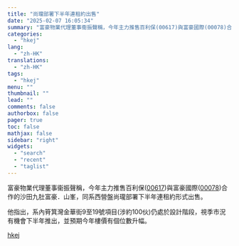 ```yaml
---
title: "尚瓏部署下半年連租約出售"
date: "2025-02-07 16:05:34"
summary: "富豪物業代理董事衞振聲稱，今年主力推售百利保(00617)與富豪國際(00078)合作的沙田九肚富豪..."
categories:
  - "hkej"
lang:
  - "zh-HK"
translations:
  - "zh-HK"
tags:
  - "hkej"
menu: ""
thumbnail: ""
lead: ""
comments: false
authorbox: false
pager: true
toc: false
mathjax: false
sidebar: "right"
widgets:
  - "search"
  - "recent"
  - "taglist"
---
```


富豪物業代理董事衞振聲稱，今年主力推售百利保([00617](https://stock360.hkej.com/quotePlus/00617))與富豪國際([00078](https://stock360.hkej.com/quotePlus/00078))合作的沙田九肚富豪．山峯，同系西營盤尚瓏部署下半年連租約形式出售。

他指出，系內筲箕灣金華街9至19號項目(涉約100伙)仍處於設計階段，視季市況有機會下半年推出，並預期今年樓價有個位數升幅。

[hkej](https://www2.hkej.com/instantnews/property/article/3995127/%E5%B0%9A%E7%93%8F%E9%83%A8%E7%BD%B2%E4%B8%8B%E5%8D%8A%E5%B9%B4%E9%80%A3%E7%A7%9F%E7%B4%84%E5%87%BA%E5%94%AE)
